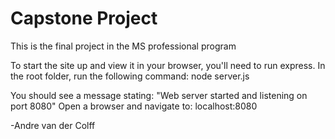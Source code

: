 # Capstone Project
This is the final project in the MS professional program

To start the site up and view it in your browser, you'll need to run express.
In the root folder, run the following command:
    node server.js

You should see a message stating: "Web server started and listening on port 8080"
Open a browser and navigate to: localhost:8080

-Andre van der Colff